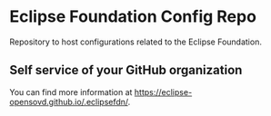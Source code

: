 # Eclipse Foundation Config Repo

Repository to host configurations related to the Eclipse Foundation.

## Self service of your GitHub organization

You can find more information at <https://eclipse-opensovd.github.io/.eclipsefdn/>.
